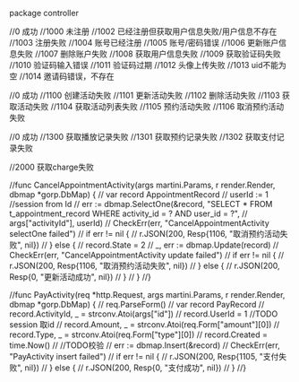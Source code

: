 package controller

//0    成功
//1000 未注册
//1002 已经注册但获取用户信息失败/用户信息不存在
//1003 注册失败
//1004 账号已经注册
//1005 账号/密码错误
//1006 更新账户信息失败
//1007 删除账户失败
//1008 获取用户信息失败
//1009 获取验证码失败
//1010 验证码输入错误
//1011 验证码过期
//1012 头像上传失败
//1013 uid不能为空
//1014 邀请码错误，不存在


//0 成功
//1100 创建活动失败
//1101 更新活动失败
//1102 删除活动失败
//1103 获取活动失败
//1104 获取活动列表失败
//1105 预约活动失败
//1106 取消预约活动失败

//0 成功
//1300 获取播放记录失败
//1301 获取预约记录失败
//1302 获取支付记录失败



//2000 获取charge失败






//func CancelAppointmentActivity(args martini.Params, r render.Render, dbmap *gorp.DbMap) {
//	var record AppointmentRecord
//	userId := 1 //session from Id
//	err := dbmap.SelectOne(&record, "SELECT * FROM t_appointment_record WHERE activity_id = ? AND user_id = ?",
//		args["activityId"], userId)
//	CheckErr(err, "CancelAppointmentActivity selectOne failed")
//	if err != nil {
//		r.JSON(200, Resp{1106, "取消预约活动失败", nil})
//	} else {
//		record.State = 2
//		_, err := dbmap.Update(record)
//		CheckErr(err, "CancelAppointmentActivity update failed")
//		if err != nil {
//			r.JSON(200, Resp{1106, "取消预约活动失败", nil})
//		} else {
//			r.JSON(200, Resp{0, "更新活动成功", nil})
//		}
//	}
//}

//func PayActivity(req *http.Request, args martini.Params, r render.Render, dbmap *gorp.DbMap) {
//	req.ParseForm()
//	var record PayRecord
//	record.ActivityId, _ = strconv.Atoi(args["id"])
//	record.UserId = 1 //TODO session 取id
//	record.Amount, _ = strconv.Atoi(req.Form["amount"][0])
//	record.Type, _ = strconv.Atoi(req.Form["type"][0])
//	record.Created = time.Now()
//	//TODO校验
//	err := dbmap.Insert(&record)
//	CheckErr(err, "PayActivity insert failed")
//	if err != nil {
//		r.JSON(200, Resp{1105, "支付失败", nil})
//	} else {
//		r.JSON(200, Resp{0, "支付成功", nil})
//	}
//}
